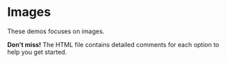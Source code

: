 # Images

These demos focuses on images.

**Don't miss!** The HTML file contains detailed comments for each option to help you get started.

